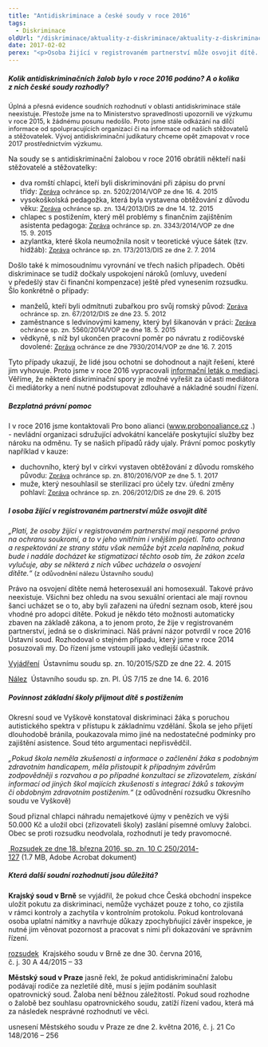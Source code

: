 ```yaml
---
title: "Antidiskriminace a české soudy v roce 2016"
tags:
  - Diskriminace
oldUrl: "/diskriminace/aktuality-z-diskriminace/aktuality-z-diskriminace-2017/antidiskriminace-a-ceske-soudy-v-roce-2016/"
date: 2017-02-02
perex: "<p>Osoba žijící v registrovaném partnerství může osvojit dítě. Základní škola má povinnost přijmout spádového žáka s postižením. To jsou dvě klíčová soudní rozhodnutí roku 2016.</p>"
---
```


<!-- imported from the old website -->

<h5>Kolik antidiskriminačních žalob bylo v roce 2016 podáno? A o kolika z nich české soudy rozhodly?</h5> <p><span style="font-size: 12.8px;">Úplná a přesná evidence soudních rozhodnutí v oblasti antidiskriminace stále neexistuje. Přestože jsme na to Ministerstvo spravedlnosti upozornili ve výzkumu v roce 2015, k žádnému posunu nedošlo. Proto jsme stále odkázání na dílčí informace od spolupracujících organizací či na informace od našich stěžovatelů a stěžovatelek. Vývoj antidiskriminační judikatury chceme opět zmapovat v roce 2017 prostřednictvím výzkumu.</span></p> <p>Na soudy se s antidiskriminační žalobou v roce 2016 obrátili někteří naši stěžovatelé a stěžovatelky:</p><ul><li>dva romští chlapci, kteří byli diskriminováni při zápisu do první třídy: <a href="http://eso.ochrance.cz/Nalezene/Edit/2812" style="font-size: 12.8px;">Zpráva</a><span style="font-size: 12.8px;"> ochránce sp. zn. 5202/2014/VOP ze dne 16. 4. 2015</span></li><li>vysokoškolská pedagožka, která byla vystavena obtěžování z důvodu věku: <a href="http://eso.ochrance.cz/Nalezene/Edit/3576" style="font-size: 12.8px;">Zpráva</a><span style="font-size: 12.8px;"> ochránce sp. zn. 134/2013/DIS ze dne 14. 12. 2015</span></li><li>chlapec s postižením, který měl problémy s finančním zajištěním asistenta pedagoga: <a href="http://eso.ochrance.cz/Nalezene/Edit/4606" style="font-size: 12.8px;">Zpráva</a><span style="font-size: 12.8px;"> ochránce sp. zn. 3343/2014/VOP ze dne 15. 9. 2015</span></li><li>azylantka, které škola neumožnila nosit v teoretické výuce šátek (tzv. hidžáb): <a href="http://eso.ochrance.cz/Nalezene/Edit/2006" style="font-size: 12.8px;">Zpráva</a><span style="font-size: 12.8px;"> ochránce sp. zn. 173/2013/DIS ze dne 2. 7. 2014</span></li></ul> <p>Došlo také k mimosoudnímu vyrovnání ve třech našich případech. Oběti diskriminace se tudíž dočkaly uspokojení nároků (omluvy, uvedení v předešlý stav či finanční kompenzace) ještě před vynesením rozsudku. Šlo konkrétně o případy:</p><ul><li>manželů, kteří byli odmítnuti zubařkou pro svůj romský původ: <a href="http://eso.ochrance.cz/Nalezene/Edit/1472" style="font-size: 12.8px;">Zpráva</a><span style="font-size: 12.8px;"> ochránce sp. zn. 67/2012/DIS ze dne 23. 5. 2012</span></li><li>zaměstnance s ledvinovými kameny, který byl šikanován v práci: <a href="http://eso.ochrance.cz/Nalezene/Edit/3772" style="font-size: 12.8px;">Zpráva</a><span style="font-size: 12.8px;"> ochránce sp. zn. 5560/2014/VOP ze dne 18. 5. 2015</span></li><li>vědkyně, s níž byl ukončen pracovní poměr po návratu z rodičovské dovolené: <a href="http://eso.ochrance.cz/Nalezene/Edit/4608" style="font-size: 12.8px;">Zpráva</a><span style="font-size: 12.8px;"> ochránce ze dne 7930/2014/VOP ze dne 16. 7. 2015</span></li></ul> <p>Tyto případy ukazují, že lidé jsou ochotni se dohodnout a najít řešení, které jim vyhovuje. Proto jsme v roce 2016 vypracovali <a href="http://www.ochrance.cz/stiznosti-na-urady/chcete-si-stezovat/zivotni-situace-problemy-a-jejich-reseni/mediace/">informační leták o mediaci</a>. Věříme, že některé diskriminační spory je možné vyřešit za účasti mediátora či mediátorky a není nutné podstupovat zdlouhavé a nákladné soudní řízení.</p> <h5>Bezplatná právní pomoc</h5> <p>I v roce 2016 jsme kontaktovali Pro bono alianci (<a title="Otevření do nového okna" href="http://www.probonoaliance.cz/" target="_blank">www.probonoaliance.cz</a> .) -<a name="_GoBack"></a> nevládní organizaci sdružující advokátní kanceláře poskytující služby bez nároku na odměnu. Ty se našich případů rády ujaly. Právní pomoc poskytly například v kauze:</p><ul><li>duchovního, který byl v církvi vystaven obtěžování z důvodu romského původu: <a href="http://eso.ochrance.cz/Nalezene/Edit/4632" style="font-size: 12.8px;">Zpráva</a><span style="font-size: 12.8px;"> ochránce sp. zn. 810/2016/VOP ze dne 5. 1. 2017</span></li><li>muže, který nesouhlasil se sterilizací pro účely tzv. úřední změny pohlaví: <a href="http://eso.ochrance.cz/Nalezene/Edit/3328" style="font-size: 12.8px;">Zpráva</a><span style="font-size: 12.8px;"> ochránce sp. zn. 206/2012/DIS ze dne 29. 6. 2015</span></li></ul> <h5>I osoba žijící v registrovaném partnerství může osvojit dítě </h5> <p><i>„Platí, že osoby žijící v registrovaném partnerství mají nesporné právo na ochranu soukromí, a to v jeho vnitřním i vnějším pojetí. Tato ochrana a respektování ze strany státu však nemůže být zcela naplněna, pokud bude i nadále docházet ke stigmatizaci těchto osob tím, že zákon zcela vylučuje, aby se některá z nich vůbec ucházela o osvojení dítěte.“</i> <span style="font-size: 12.8px;">(z odůvodnění nálezu Ústavního soudu)</span></p> <p>Právo na osvojení dítěte nemá heterosexuál ani homosexuál. Takové právo neexistuje. Všichni bez ohledu na svou sexuální orientaci ale mají rovnou šanci ucházet se o to, aby byli zařazeni na úřední seznam osob, které jsou vhodné pro adopci dítěte. Pokud je někdo této možnosti automaticky zbaven na základě zákona, a to jenom proto, že žije v registrovaném partnerství, jedná se o diskriminaci. Náš právní názor potvrdil v roce 2016 Ústavní soud. Rozhodoval o stejném případu, který jsme v roce 2014 posuzovali my. Do řízení jsme vstoupili jako vedlejší účastník.</p> <p><a title="Otevření do nového okna" href="http://eso.ochrance.cz/Nalezene/Edit/4262" target="_blank">Vyjádření</a>  Ústavnímu soudu sp. zn. 10/2015/SZD ze dne 22. 4. 2015</p> <p><a title="Otevření do nového okna" href="http://www.usoud.cz/uploads-import/Tiskova_mluvci/Publikovane_nalezy/2016/Pl._US_7_15_vcetne_disentu_na_web.pdf" target="_blank">Nález</a>  Ústavního soudu sp. zn. Pl. ÚS 7/15 ze dne 14. 6. 2016</p> <h5>Povinnost základní školy přijmout dítě s postižením</h5> <p>Okresní soud ve Vyškově konstatoval diskriminaci žáka s poruchou autistického spektra v přístupu k základnímu vzdělání. Škola se jeho přijetí dlouhodobě bránila, poukazovala mimo jiné na nedostatečné podmínky pro zajištění asistence. Soud této argumentaci nepřisvědčil.</p> <p><i>„Pokud škola neměla zkušenosti a informace o začlenění žáka s podobným zdravotním handicapem, měla přistoupit k případným závěrům zodpovědněji s rozvahou a po případné konzultaci se zřizovatelem, získání informací od jiných škol majících zkušenosti s integrací žáků s takovým či obdobným zdravotním postižením.“</i> (z odůvodnění rozsudku Okresního soudu ve Vyškově)</p> <p>Soud přiznal chlapci náhradu nemajetkové újmy v penězích ve výši 50.000 Kč a uložil obci (zřizovateli školy) zaslání písemné omluvy žalobci. Obec se proti rozsudku neodvolala, rozhodnutí je tedy pravomocné. </p> <p><a title="Otevření do nového okna" href="/uploads-import/DISKRIMINACE/aktuality/Rozsudek-OS-ve-Vyskove.pdf" target="_blank"> Rozsudek ze dne 18. března 2016, sp. zn. 10 C 250/2014-127</a> (1.7 MB, Adobe Acrobat dokument)</p> <h5>Která další soudní rozhodnutí jsou důležitá?</h5> <p><b>Krajský soud v Brně</b> se vyjádřil, že pokud chce Česká obchodní inspekce uložit pokutu za diskriminaci, nemůže vycházet pouze z toho, co zjistila v rámci kontroly a zachytila v kontrolním protokolu. Pokud kontrolovaná osoba uplatní námitky a navrhuje důkazy zpochybňující závěr inspekce, je nutné jim věnovat pozornost a pracovat s nimi při dokazování ve správním řízení. </p> <p><a title="Otevření do nového okna" href="http://www.nssoud.cz/files/EVIDENCNI_LIST/2015/30_A_44_2015_20160907075331_prevedeno.pdf" target="_blank">rozsudek</a>  Krajského soudu v Brně ze dne 30. června 2016, č. j. 30 A 44/2015 – 33</p> <p><b>Městský soud v Praze</b> jasně řekl, že pokud antidiskriminační žalobu podávají rodiče za nezletilé dítě, musí s jejím podáním souhlasit opatrovnický soud. Žaloba není běžnou záležitostí. Pokud soud rozhodne o žalobě bez souhlasu opatrovnického soudu, zatíží řízení vadou, která má za následek nesprávné rozhodnutí ve věci. </p> <p>usnesení Městského soudu v Praze ze dne 2. května 2016, č. j. 21 Co 148/2016 – 256 </p>
